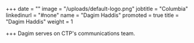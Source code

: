 +++
date = ""
image = "/uploads/default-logo.png"
jobtitle = "Columbia"
linkedinurl = "#none"
name = "Dagim Haddis"
promoted = true
title = "Dagim Haddis"
weight = 1

+++
Dagim serves on CTP's communications team.